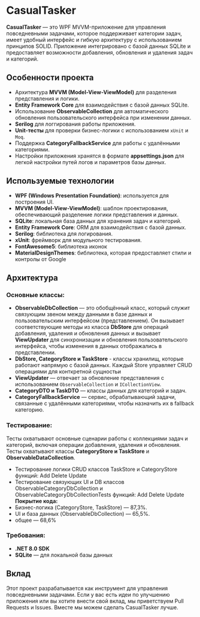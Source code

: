 # CasualTasker

**CasualTasker** — это WPF MVVM-приложение для управления повседневными задачами, которое поддерживает категории задач, имеет удобный интерфейс и гибкую архитектуру с использованием принципов SOLID. Приложение интегрировано с базой данных SQLite и предоставляет возможности добавления, обновления и удаления задач и категорий.

## Особенности проекта

- Архитектура **MVVM (Model-View-ViewModel)** для разделения представления и логики.
- **Entity Framework Core** для взаимодействия с базой данных SQLite.
- Использование **ObservableCollection** для автоматического обновления пользовательского интерфейса при изменении данных.
- **Serilog** для логгирования работы приложения.
- **Unit-тесты** для проверки бизнес-логики с использованием `xUnit` и `Moq`.
- Поддержка **CategoryFallbackService** для работы с удалёнными категориями.
- Настройки приложения хранятся в формате **appsettings.json** для легкой настройки путей логов и параметров базы данных.

## Используемые технологии
- **WPF (Windows Presentation Foundation)**: используется для построения UI.
- **MVVM (Model-View-ViewModel)**: шаблон проектирования, обеспечивающий разделение логики представления и данных.
- **SQLite**: локальная база данных для хранения задач и категорий.
- **Entity Framework Core**: ORM для взаимодействия с базой данных.
- **Serilog**: библиотека для логирования.
- **xUnit**: фреймворк для модульного тестирования.
- **FontAwesome5**: библиотека иконок
- **MaterialDesignThemes**: библиотека, которая предоставляет стили и контролы от Google

## Архитектура

### Основные классы:

- **ObservableDbCollection<TEntity>** — это обобщённый класс, который служит связующим звеном между данными в базе данных и пользовательским интерфейсом (представлением). Он вызывает соответствующие методы из класса **DbStore** для операций добавления, удаления и обновления данных и вызывает **ViewUpdater** для синхронизации и обновления пользовательского интерфейса, чтобы изменения в данных отображались в представлении.
- **DbStore<TEntity>, CategoryStore и TaskStore** - классы хранилищ, которые работают напрямую с базой данных. Каждый Store управляет CRUD операциями для конткретной сущностьи
- **ViewUpdater<TEntity>** — отвечает за обновление представления с использованием `ObservableCollection` и `ICollectionView`.
- **CategoryDTO и TaskDTO** — классы данных для категорий и задач.
- **CategoryFallbackService** — сервис, обрабатывающий задачи, связанные с удалёнными категориями, чтобы назначить их в fallback категорию.
  
### Тестирование:

Тесты охватывают основные сценарии работы с коллекциями задач и категорий, включая операции добавления, удаления и обновления. Тесты охватывают классы **CategoryStore и TaskStore** и **ObservableDataCollection<TEntity>**.
- Тестирование логики CRUD классов TaskStore и CategoryStore функций: Add Delete Update
- Тестирование связующих UI и DB классов ObservableCategoryDbCollection и ObservableCategoryDbCollectionTests функций: Add Delete Update
**Покрытие кода:**
- Бизнес-логика (CategoryStore, TaskStore) — 87,3%.
- UI и база данных (ObservableDbCollection) — 65,5%.
- общее — 68,6%

### Требования:

- **.NET 8.0 SDK**
- **SQLite** — для локальной базы данных


## Вклад

Этот проект разрабатывается как инструмент для управления повседневными задачами. Если у вас есть идеи по улучшению приложения или вы хотите внести свой вклад, мы приветствуем Pull Requests и Issues. Вместе мы можем сделать CasualTasker лучше.

